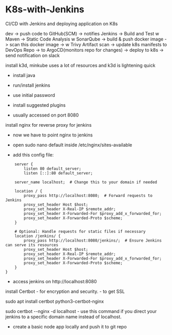 # K8s-with-Jenkins
CI/CD with Jenkins and deploying application on K8s

dev -> push code to GitHub(SCM) -> notifies Jenkins -> Build and Test w Maven -> Static Code Analysis w SonarQube -> build & push docker image -> scan this docker image -> w Trivy Artifact scan -> update k8s manifests to DevOps Repo -> to ArgoCD(monitors repo for changes) -> deploy to k8s -> send notification on slack

install k3d, minkube uses a lot of resources and k3d is lightening quick

- install java

- run/install jenkins

- use initial password

- install suggested plugins

- usually accessed on port 8080

install nginx for reverse proxy for jenkins

- now we have to point nginx to jenkins

- open sudo nano default inside /etc/nginx/sites-available

- add this config file:

```
    server {
        listen 80 default_server;
        listen [::]:80 default_server;

    server_name localhost;  # Change this to your domain if needed

    location / {
        proxy_pass http://localhost:8080;  # Forward requests to Jenkins
        proxy_set_header Host $host;
        proxy_set_header X-Real-IP $remote_addr;
        proxy_set_header X-Forwarded-For $proxy_add_x_forwarded_for;
        proxy_set_header X-Forwarded-Proto $scheme;
    }

    # Optional: Handle requests for static files if necessary
    location /jenkins/ {
        proxy_pass http://localhost:8080/jenkins/;  # Ensure Jenkins can serve its resources
        proxy_set_header Host $host;
        proxy_set_header X-Real-IP $remote_addr;
        proxy_set_header X-Forwarded-For $proxy_add_x_forwarded_for;
        proxy_set_header X-Forwarded-Proto $scheme;
    }
}
```

- access jenkins on http://localhost:8080

install Certbot - for encryption and security. - to get SSL


sudo apt install certbot python3-certbot-nginx

sudo certbot --nginx -d localhost  - use this command if you direct your jenkins to a specific domain name instead of localhost.

- create a basic node app locally and push it to git repo

























